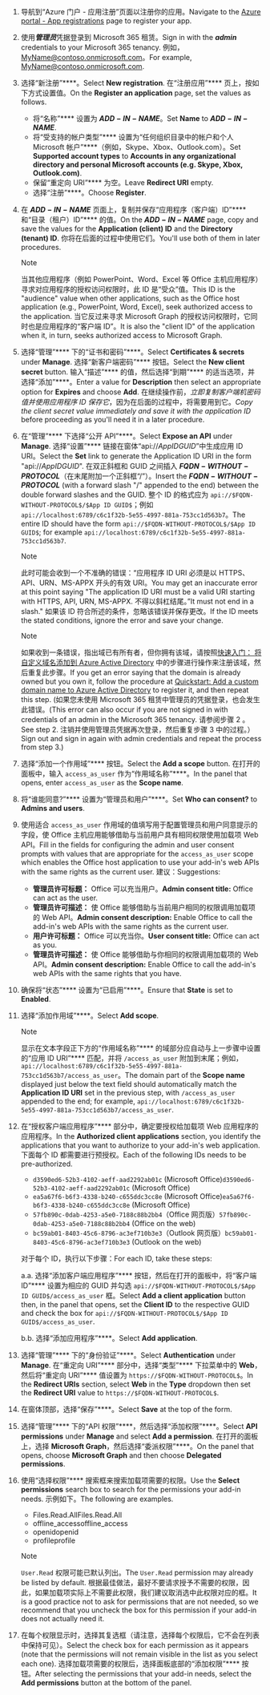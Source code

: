 

1. <span data-ttu-id="4617c-101">导航到“Azure 门户 - 应用注册”[](https://go.microsoft.com/fwlink/?linkid=2083908)页面以注册你的应用。</span><span class="sxs-lookup"><span data-stu-id="4617c-101">Navigate to the [Azure portal - App registrations](https://go.microsoft.com/fwlink/?linkid=2083908) page to register your app.</span></span>

1. <span data-ttu-id="4617c-102">使用***管理员***凭据登录到 Microsoft 365 租赁。</span><span class="sxs-lookup"><span data-stu-id="4617c-102">Sign in with the ***admin*** credentials to your Microsoft 365 tenancy.</span></span> <span data-ttu-id="4617c-103">例如，MyName@contoso.onmicrosoft.com。</span><span class="sxs-lookup"><span data-stu-id="4617c-103">For example, MyName@contoso.onmicrosoft.com.</span></span>

1. <span data-ttu-id="4617c-104">选择“新注册”\*\*\*\*。</span><span class="sxs-lookup"><span data-stu-id="4617c-104">Select **New registration**.</span></span> <span data-ttu-id="4617c-105">在“注册应用”\*\*\*\* 页上，按如下方式设置值。</span><span class="sxs-lookup"><span data-stu-id="4617c-105">On the **Register an application** page, set the values as follows.</span></span>

    * <span data-ttu-id="4617c-106">将“名称”\*\*\*\* 设置为 **$ADD-IN-NAME$**。</span><span class="sxs-lookup"><span data-stu-id="4617c-106">Set **Name** to **$ADD-IN-NAME$**.</span></span>
    * <span data-ttu-id="4617c-107">将“受支持的帐户类型”\*\*\*\* 设置为“任何组织目录中的帐户和个人 Microsoft 帐户”\*\*\*\*（例如，Skype、Xbox、Outlook.com）。</span><span class="sxs-lookup"><span data-stu-id="4617c-107">Set **Supported account types** to **Accounts in any organizational directory and personal Microsoft accounts (e.g. Skype, Xbox, Outlook.com)**.</span></span>
    * <span data-ttu-id="4617c-108">保留“重定向 URI”\*\*\*\* 为空。</span><span class="sxs-lookup"><span data-stu-id="4617c-108">Leave **Redirect URI** empty.</span></span>
    * <span data-ttu-id="4617c-109">选择“注册”\*\*\*\*。</span><span class="sxs-lookup"><span data-stu-id="4617c-109">Choose **Register**.</span></span>

1. <span data-ttu-id="4617c-110">在 **$ADD-IN-NAME$** 页面上，复制并保存“应用程序（客户端）ID”\*\*\*\* 和“目录（租户）ID”\*\*\*\* 的值。</span><span class="sxs-lookup"><span data-stu-id="4617c-110">On the **$ADD-IN-NAME$** page, copy and save the values for the **Application (client) ID** and the **Directory (tenant) ID**.</span></span> <span data-ttu-id="4617c-111">你将在后面的过程中使用它们。</span><span class="sxs-lookup"><span data-stu-id="4617c-111">You'll use both of them in later procedures.</span></span>

    > [!NOTE]
    > <span data-ttu-id="4617c-112">当其他应用程序（例如 PowerPoint、Word、Excel 等 Office 主机应用程序）寻求对应用程序的授权访问权限时，此 ID 是“受众”值。</span><span class="sxs-lookup"><span data-stu-id="4617c-112">This ID is the "audience" value when other applications, such as the Office host application (e.g., PowerPoint, Word, Excel), seek authorized access to the application.</span></span> <span data-ttu-id="4617c-113">当它反过来寻求 Microsoft Graph 的授权访问权限时，它同时也是应用程序的“客户端 ID”。</span><span class="sxs-lookup"><span data-stu-id="4617c-113">It is also the "client ID" of the application when it, in turn, seeks authorized access to Microsoft Graph.</span></span>

1. <span data-ttu-id="4617c-114">选择“管理”\*\*\*\* 下的“证书和密码”\*\*\*\*。</span><span class="sxs-lookup"><span data-stu-id="4617c-114">Select **Certificates & secrets** under **Manage**.</span></span> <span data-ttu-id="4617c-115">选择“新客户端密码”\*\*\*\* 按钮。</span><span class="sxs-lookup"><span data-stu-id="4617c-115">Select the **New client secret** button.</span></span> <span data-ttu-id="4617c-116">输入“描述”\*\*\*\* 的值，然后选择“到期”\*\*\*\* 的适当选项，并选择“添加”\*\*\*\*。</span><span class="sxs-lookup"><span data-stu-id="4617c-116">Enter a value for **Description** then select an appropriate option for **Expires** and choose **Add**.</span></span> <span data-ttu-id="4617c-117">在继续操作前，*立即复制客户端机密码值并使用应用程序 ID 保存它*，因为在后面的过程中，将需要用到它。</span><span class="sxs-lookup"><span data-stu-id="4617c-117">*Copy the client secret value immediately and save it with the application ID* before proceeding as you'll need it in a later procedure.</span></span>

1. <span data-ttu-id="4617c-118">在“管理”\*\*\*\* 下选择“公开 API”\*\*\*\*。</span><span class="sxs-lookup"><span data-stu-id="4617c-118">Select **Expose an API** under **Manage**.</span></span> <span data-ttu-id="4617c-119">选择“设置”\*\*\*\* 链接在窗体“api://$App ID GUID$”中生成应用 ID URI。</span><span class="sxs-lookup"><span data-stu-id="4617c-119">Select the **Set** link to generate the Application ID URI in the form "api://$App ID GUID$".</span></span> <span data-ttu-id="4617c-120">在双正斜框和 GUID 之间插入 **$FQDN-WITHOUT-PROTOCOL$**（在末尾附加一个正斜框“/”）。</span><span class="sxs-lookup"><span data-stu-id="4617c-120">Insert the **$FQDN-WITHOUT-PROTOCOL$** (with a forward slash "/" appended to the end) between the double forward slashes and the GUID.</span></span> <span data-ttu-id="4617c-121">整个 ID 的格式应为 `api://$FQDN-WITHOUT-PROTOCOL$/$App ID GUID$`；例如 `api://localhost:6789/c6c1f32b-5e55-4997-881a-753cc1d563b7`。</span><span class="sxs-lookup"><span data-stu-id="4617c-121">The entire ID should have the form `api://$FQDN-WITHOUT-PROTOCOL$/$App ID GUID$`; for example `api://localhost:6789/c6c1f32b-5e55-4997-881a-753cc1d563b7`.</span></span>

    > [!NOTE]
    > <span data-ttu-id="4617c-122">此时可能会收到一个不准确的错误：“应用程序 ID URI 必须是以 HTTPS、API、URN、MS-APPX 开头的有效 URI。</span><span class="sxs-lookup"><span data-stu-id="4617c-122">You may get an inaccurate error at this point saying "The application ID URI must be a valid URI starting with HTTPS, API, URN, MS-APPX.</span></span> <span data-ttu-id="4617c-123">不得以斜杠结尾。”</span><span class="sxs-lookup"><span data-stu-id="4617c-123">It must not end in a slash."</span></span> <span data-ttu-id="4617c-124">如果该 ID 符合所述的条件，忽略该错误并保存更改。</span><span class="sxs-lookup"><span data-stu-id="4617c-124">If the ID meets the stated conditions, ignore the error and save your change.</span></span>

    > [!NOTE]
    > <span data-ttu-id="4617c-125">如果收到一条错误，指出域已有所有者，但你拥有该域，请按照[快速入门： 将自定义域名添加到 Azure Active Directory](/azure/active-directory/add-custom-domain) 中的步骤进行操作来注册该域，然后重复此步骤。</span><span class="sxs-lookup"><span data-stu-id="4617c-125">If you get an error saying that the domain is already owned but you own it, follow the procedure at [Quickstart: Add a custom domain name to Azure Active Directory](/azure/active-directory/add-custom-domain) to register it, and then repeat this step.</span></span> <span data-ttu-id="4617c-126"> (如果您未使用 Microsoft 365 租赁中管理员的凭据登录，也会发生此错误。</span><span class="sxs-lookup"><span data-stu-id="4617c-126">(This error can also occur if you are not signed in with credentials of an admin in the Microsoft 365 tenancy.</span></span> <span data-ttu-id="4617c-127">请参阅步骤 2 。</span><span class="sxs-lookup"><span data-stu-id="4617c-127">See step 2.</span></span> <span data-ttu-id="4617c-128">注销并使用管理员凭据再次登录，然后重复步骤 3 中的过程。）</span><span class="sxs-lookup"><span data-stu-id="4617c-128">Sign out and sign in again with admin credentials and repeat the process from step 3.)</span></span>

1. <span data-ttu-id="4617c-129">选择“添加一个作用域”\*\*\*\* 按钮。</span><span class="sxs-lookup"><span data-stu-id="4617c-129">Select the **Add a scope** button.</span></span> <span data-ttu-id="4617c-130">在打开的面板中，输入 `access_as_user` 作为“作用域名称”\*\*\*\*。</span><span class="sxs-lookup"><span data-stu-id="4617c-130">In the panel that opens, enter `access_as_user` as the **Scope name**.</span></span>

1. <span data-ttu-id="4617c-131">将“谁能同意?”\*\*\*\* 设置为“管理员和用户”\*\*\*\*。</span><span class="sxs-lookup"><span data-stu-id="4617c-131">Set **Who can consent?** to **Admins and users**.</span></span>

1. <span data-ttu-id="4617c-132">使用适合 `access_as_user` 作用域的值填写用于配置管理员和用户同意提示的字段，使 Office 主机应用能够借助与当前用户具有相同权限使用加载项 Web API。</span><span class="sxs-lookup"><span data-stu-id="4617c-132">Fill in the fields for configuring the admin and user consent prompts with values that are appropriate for the `access_as_user` scope which enables the Office host application to use your add-in's web APIs with the same rights as the current user.</span></span> <span data-ttu-id="4617c-133">建议：</span><span class="sxs-lookup"><span data-stu-id="4617c-133">Suggestions:</span></span>

    - <span data-ttu-id="4617c-134">**管理员许可标题：** Office 可以充当用户。</span><span class="sxs-lookup"><span data-stu-id="4617c-134">**Admin consent title:** Office can act as the user.</span></span>
    - <span data-ttu-id="4617c-135">**管理员许可描述：** 使 Office 能够借助与当前用户相同的权限调用加载项的 Web API。</span><span class="sxs-lookup"><span data-stu-id="4617c-135">**Admin consent description:** Enable Office to call the add-in's web APIs with the same rights as the current user.</span></span>
    - <span data-ttu-id="4617c-136">**用户许可标题：** Office 可以充当你。</span><span class="sxs-lookup"><span data-stu-id="4617c-136">**User consent title:** Office can act as you.</span></span>
    - <span data-ttu-id="4617c-137">**管理员许可描述：** 使 Office 能够借助与你相同的权限调用加载项的 Web API。</span><span class="sxs-lookup"><span data-stu-id="4617c-137">**Admin consent description:** Enable Office to call the add-in's web APIs with the same rights that you have.</span></span>

1. <span data-ttu-id="4617c-138">确保将“状态”\*\*\*\* 设置为“已启用”\*\*\*\*。</span><span class="sxs-lookup"><span data-stu-id="4617c-138">Ensure that **State** is set to **Enabled**.</span></span>

1. <span data-ttu-id="4617c-139">选择“添加作用域”\*\*\*\*。</span><span class="sxs-lookup"><span data-stu-id="4617c-139">Select **Add scope**.</span></span>

    > [!NOTE]
    > <span data-ttu-id="4617c-140">显示在文本字段正下方的“作用域名称”\*\*\*\* 的域部分应自动与上一步骤中设置的“应用 ID URI”\*\*\*\* 匹配，并将 `/access_as_user` 附加到末尾；例如，`api://localhost:6789/c6c1f32b-5e55-4997-881a-753cc1d563b7/access_as_user`。</span><span class="sxs-lookup"><span data-stu-id="4617c-140">The domain part of the **Scope name** displayed just below the text field should automatically match the **Application ID URI** set in the previous step, with `/access_as_user` appended to the end; for example, `api://localhost:6789/c6c1f32b-5e55-4997-881a-753cc1d563b7/access_as_user`.</span></span>

1. <span data-ttu-id="4617c-141">在“授权客户端应用程序”\*\*\*\* 部分中，确定要授权给加载项 Web 应用程序的应用程序。</span><span class="sxs-lookup"><span data-stu-id="4617c-141">In the **Authorized client applications** section, you identify the applications that you want to authorize to your add-in's web application.</span></span> <span data-ttu-id="4617c-142">下面每个 ID 都需要进行预授权。</span><span class="sxs-lookup"><span data-stu-id="4617c-142">Each of the following IDs needs to be pre-authorized.</span></span>
  
    * <span data-ttu-id="4617c-143">`d3590ed6-52b3-4102-aeff-aad2292ab01c` (Microsoft Office)</span><span class="sxs-lookup"><span data-stu-id="4617c-143">`d3590ed6-52b3-4102-aeff-aad2292ab01c` (Microsoft Office)</span></span>
    * <span data-ttu-id="4617c-144">`ea5a67f6-b6f3-4338-b240-c655ddc3cc8e` (Microsoft Office)</span><span class="sxs-lookup"><span data-stu-id="4617c-144">`ea5a67f6-b6f3-4338-b240-c655ddc3cc8e` (Microsoft Office)</span></span>
    * <span data-ttu-id="4617c-145">`57fb890c-0dab-4253-a5e0-7188c88b2bb4`（Office 网页版）</span><span class="sxs-lookup"><span data-stu-id="4617c-145">`57fb890c-0dab-4253-a5e0-7188c88b2bb4` (Office on the web)</span></span>
    * <span data-ttu-id="4617c-146">`bc59ab01-8403-45c6-8796-ac3ef710b3e3`（Outlook 网页版）</span><span class="sxs-lookup"><span data-stu-id="4617c-146">`bc59ab01-8403-45c6-8796-ac3ef710b3e3` (Outlook on the web)</span></span>

    <span data-ttu-id="4617c-147">对于每个 ID，执行以下步骤：</span><span class="sxs-lookup"><span data-stu-id="4617c-147">For each ID, take these steps:</span></span>

      <span data-ttu-id="4617c-148">a.</span><span class="sxs-lookup"><span data-stu-id="4617c-148">a.</span></span> <span data-ttu-id="4617c-149">选择“添加客户端应用程序”\*\*\*\* 按钮，然后在打开的面板中，将“客户端 ID”\*\*\*\* 设置为相应的 GUID 并勾选 `api://$FQDN-WITHOUT-PROTOCOL$/$App ID GUID$/access_as_user` 框。</span><span class="sxs-lookup"><span data-stu-id="4617c-149">Select **Add a client application** button then, in the panel that opens, set the **Client ID** to the respective GUID and check the box for `api://$FQDN-WITHOUT-PROTOCOL$/$App ID GUID$/access_as_user`.</span></span>

      <span data-ttu-id="4617c-150">b.</span><span class="sxs-lookup"><span data-stu-id="4617c-150">b.</span></span> <span data-ttu-id="4617c-151">选择“添加应用程序”\*\*\*\*。</span><span class="sxs-lookup"><span data-stu-id="4617c-151">Select **Add application**.</span></span>

1. <span data-ttu-id="4617c-152">选择“管理”\*\*\*\* 下的“身份验证”\*\*\*\*。</span><span class="sxs-lookup"><span data-stu-id="4617c-152">Select **Authentication** under **Manage**.</span></span> <span data-ttu-id="4617c-153">在“重定向 URI”\*\*\*\* 部分中，选择“类型”\*\*\*\* 下拉菜单中的 **Web**，然后将“重定向 URI”\*\*\*\* 值设置为 `https://$FQDN-WITHOUT-PROTOCOL$`。</span><span class="sxs-lookup"><span data-stu-id="4617c-153">In the **Redirect URIs** section, select **Web** in the **Type** dropdown then set the **Redirect URI** value to `https://$FQDN-WITHOUT-PROTOCOL$`.</span></span>

1. <span data-ttu-id="4617c-154">在窗体顶部，选择“保存”\*\*\*\*。</span><span class="sxs-lookup"><span data-stu-id="4617c-154">Select **Save** at the top of the form.</span></span>

1. <span data-ttu-id="4617c-155">选择“管理”\*\*\*\* 下的“API 权限”\*\*\*\*，然后选择“添加权限”\*\*\*\*。</span><span class="sxs-lookup"><span data-stu-id="4617c-155">Select **API permissions** under **Manage** and select **Add a permission**.</span></span> <span data-ttu-id="4617c-156">在打开的面板上，选择 **Microsoft Graph**，然后选择“委派权限”\*\*\*\*。</span><span class="sxs-lookup"><span data-stu-id="4617c-156">On the panel that opens, choose **Microsoft Graph** and then choose **Delegated permissions**.</span></span>

1. <span data-ttu-id="4617c-157">使用“选择权限”\*\*\*\* 搜索框来搜索加载项需要的权限。</span><span class="sxs-lookup"><span data-stu-id="4617c-157">Use the **Select permissions** search box to search for the permissions your add-in needs.</span></span> <span data-ttu-id="4617c-158">示例如下。</span><span class="sxs-lookup"><span data-stu-id="4617c-158">The following are examples.</span></span>

    * <span data-ttu-id="4617c-159">Files.Read.All</span><span class="sxs-lookup"><span data-stu-id="4617c-159">Files.Read.All</span></span>
    * <span data-ttu-id="4617c-160">offline_access</span><span class="sxs-lookup"><span data-stu-id="4617c-160">offline_access</span></span>
    * <span data-ttu-id="4617c-161">openid</span><span class="sxs-lookup"><span data-stu-id="4617c-161">openid</span></span>
    * <span data-ttu-id="4617c-162">profile</span><span class="sxs-lookup"><span data-stu-id="4617c-162">profile</span></span>

    > [!NOTE]
    > <span data-ttu-id="4617c-163">`User.Read` 权限可能已默认列出。</span><span class="sxs-lookup"><span data-stu-id="4617c-163">The `User.Read` permission may already be listed by default.</span></span> <span data-ttu-id="4617c-164">根据最佳做法，最好不要请求授予不需要的权限，因此，如果加载项实际上不需要此权限，我们建议取消选中此权限对应的框。</span><span class="sxs-lookup"><span data-stu-id="4617c-164">It is a good practice not to ask for permissions that are not needed, so we recommend that you uncheck the box for this permission if your add-in does not actually need it.</span></span>

1. <span data-ttu-id="4617c-165">在每个权限显示时，选择其复选框（请注意，选择每个权限后，它不会在列表中保持可见）。</span><span class="sxs-lookup"><span data-stu-id="4617c-165">Select the check box for each permission as it appears (note that the permissions will not remain visible in the list as you select each one).</span></span> <span data-ttu-id="4617c-166">选择加载项需要的权限后，选择面板底部的“添加权限”\*\*\*\* 按钮。</span><span class="sxs-lookup"><span data-stu-id="4617c-166">After selecting the permissions that your add-in needs, select the **Add permissions** button at the bottom of the panel.</span></span>
